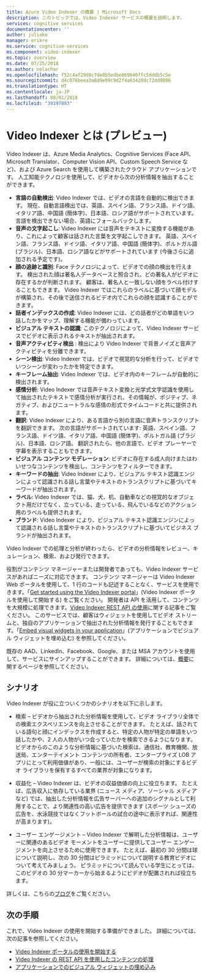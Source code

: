 ```yaml
---
title: Azure Video Indexer の概要 | Microsoft Docs
description: このトピックでは、Video Indexer サービスの概要を説明します。
services: cognitive services
documentationcenter: ''
author: juliako
manager: erikre
ms.service: cognitive-services
ms.component: video-indexer
ms.topic: overview
ms.date: 07/25/2018
ms.author: nolachar
ms.openlocfilehash: f52c4af29d0c7de8b5edbe869640ffc5dddb5c5e
ms.sourcegitcommit: d4c076beea3a8d9e09c9d2f4a63428dc72dd9806
ms.translationtype: HT
ms.contentlocale: ja-JP
ms.lasthandoff: 08/01/2018
ms.locfileid: "39397893"
---
```

# <a name="what-is-video-indexer-preview"></a>Video Indexer とは (プレビュー)

Video Indexer は、Azure Media Analytics、Cognitive Services (Face API、Microsoft Translator、Computer Vision API、Custom Speech Service など)、および Azure Search を使用して構築されたクラウド アプリケーションです。 人工知能テクノロジを使用して、ビデオから次の分析情報を抽出することができます。

- **言語の自動検出**: Video Indexer では、ビデオの言語を自動的に検出できます。 現在、自動言語検出では、英語、スペイン語、フランス語、ドイツ語、イタリア語、中国語 (簡体字)、日本語、ロシア語がサポートされています。 言語を検出できない場合、英語にフォールバックします。
- **音声の文字起こし**: Video Indexer には音声をテキストに変換する機能があり、これによって顧客は話された言葉を文字起こしできます。 英語、スペイン語、フランス語、ドイツ語、イタリア語、中国語 (簡体字)、ポルトガル語 (ブラジル)、日本語、ロシア語などがサポートされています (今後さらに追加される予定です)。 
- **顔の追跡と識別**: Face テクノロジによって、ビデオでの顔の検出を行えます。 検出された顔は著名人データベースと照合され、どの著名人がビデオに存在するかが判断されます。 顧客は、著名人と一致しない顔をラベル付けすることもできます。 Video Indexer ではこれらのラベルに基づいて顔モデルが構築され、その後で送信されるビデオ内でこれらの顔を認識することができます。
- **話者インデックスの作成**: Video Indexer には、どの話者がどの単語をいつ話したかをマップ、理解する機能が備わっています。
- **ビジュアル テキストの認識**: このテクノロジによって、Video Indexer サービスでビデオに表示されるテキストが抽出されます。  
- **音声アクティビティ検出** : 検出により Video Indexer で背景ノイズと音声アクティビティを分離できます。 
- **シーン検出**: Video Indexer では、ビデオで視覚的な分析を行って、ビデオでいつシーンが変わったかを特定できます。
- **キーフレーム抽出**: Video Indexer では、ビデオ内のキーフレームが自動的に検出されます。 
- **感情分析**: Video Indexer では音声テキスト変換と光学式文字認識を使用して抽出されたテキストで感情分析が実行され、その情報が、ポジティブ、ネガティブ、およびニュートラルな感情の形式でタイムコードと共に提供されます。
- **翻訳**: Video Indexer により、ある言語から別の言語に音声トランスクリプトを翻訳できます。 次の言語がサポートされています: 英語、スペイン語、フランス語、ドイツ語、イタリア語、中国語 (簡体字)、ポルトガル語 (ブラジル)、日本語、ロシア語。 翻訳されたら、他の言語で、ビデオ プレーヤーで字幕を表示することもできます。
- **ビジュアル コンテンツ モデレーション**: ビデオに存在する成人向けまたはわいせつなコンテンツを検出し、コンテンツをフィルターできます。 
- **キーワードの抽出**: Video Indexer により、ビジュアル テキスト認識エンジンによって認識される話し言葉やテキストのトランスクリプトに基づいてキーワードが抽出されます。
- **ラベル**: Video Indexer では、猫、犬、机、自動車などの視覚的なオブジェクト用だけでなく、立っている、走っている、飛んでいるなどのアクション用のラベルも提供されます。
- **ブランド**: Video Indexer により、ビジュアル テキスト認識エンジンによって認識される話し言葉やテキストのトランスクリプトに基づいてビジネス ブランドが抽出されます。

Video Indexer での処理と分析が終わったら、ビデオの分析情報をレビュー、キュレーション、検索、および発行できます。

役割がコンテンツ マネージャーまたは開発者であっても、Video Indexer サービスがあればニーズに対応できます。 コンテンツ マネージャーは Video Indexer Web ポータルを使用して、1 行のコードも記述することなく、サービスを使用できます。「[Get started using the Video Indexer portal](video-indexer-get-started.md)」(Video Indexer ポータルを使用して開始する) をご覧ください。 開発者は API を活用して、コンテンツを大規模に処理できます。[Video Indexer REST API の使用](video-indexer-use-apis.md)に関する記事をご覧ください。 このサービスでは、顧客はウィジェットを使用してビデオ ストリームと、独自のアプリケーションで抽出された分析情報を発行することもできます。「[Embed visual widgets in your application](video-indexer-embed-widgets.md)」(アプリケーションでビジュアル ウィジェットを埋め込む) を参照してください。

既存の AAD、LinkedIn、Facebook、Google、または MSA アカウントを使用して、サービスにサインアップすることができます。 詳細については、[概要](video-indexer-get-started.md)に関するページを参照してください。

## <a name="scenarios"></a>シナリオ

Video Indexer が役に立ついくつかのシナリオを以下に示します。

- 検索 – ビデオから抽出された分析情報を使用して、ビデオ ライブラリ全体での検索エクスペリエンスを向上させることができます。 たとえば、話されている語句と顔にインデックスを作成すると、特定の人物が特定の単語をいつ話したかや、2 人の人物がいつ会っていたかを検索できるようになります。 ビデオからのこのような分析情報に基づいた検索は、通信社、教育機関、放送局、エンターテイメント コンテンツの所有者、エンタープライズ LOB アプリにとって利用価値があり、一般には、ユーザーが検索の対象にするビデオ ライブラリを保有するすべての業界が対象になります。

- 収益化 – Video Indexer は、ビデオの収益価値の向上に役立ちます。 たとえば、広告収入に依存している業界 (ニュース メディア、ソーシャル メディアなど) では、抽出した分析情報を広告サーバーへの追加のシグナルとして利用することで、より関連性の高い広告を提供できます (スポーツ シューズの広告を、水泳競技ではなくフットボールの試合の途中に表示すれば、関連性が高まります)。

- ユーザー エンゲージメント – Video Indexer で解明した分析情報は、ユーザーに関連のあるビデオ モーメントをユーザーに提供してユーザー エンゲージメントを向上させるために使用できます。 たとえば、最初の 30 分間は球について説明し、次の 30 分間はピラミッドについて説明する教育ビデオについて考えてみましょう。 ピラミッドについて読んでいる学生にとっては、このビデオの 30 分マーカーから始まるようにビデオが配置されれば役立ちます。

詳しくは、こちらの[ブログ](http://aka.ms/videoindexerblog)をご覧ください。

## <a name="next-steps"></a>次の手順

これで、Video Indexer の使用を開始する準備ができました。 詳細については、次の記事を参照してください。

- [Video Indexer ポータルの使用を開始する](video-indexer-get-started.md)
- [Video Indexer の REST API を使用したコンテンツの処理](video-indexer-use-apis.md)
- [アプリケーションでのビジュアル ウィジェットの埋め込み](video-indexer-embed-widgets.md)

